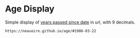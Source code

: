 # Age Display

Simple display of [years passed since date](https://neauoire.github.io/age/#1986-03-22) in url, with 9 decimals.

```
https://neauoire.github.io/age/#1986-03-22
```
